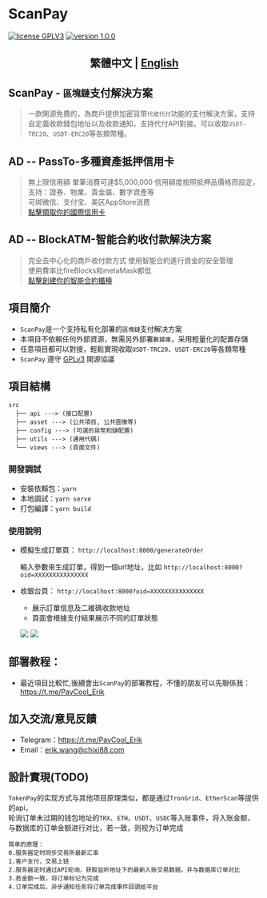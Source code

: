 # ScanPay
<p>
<a href="https://www.gnu.org/licenses/gpl-3.0.html"><img src="https://img.shields.io/badge/license-GPLV3-blue" alt="license GPLV3"></a>
<a href="https://github.com/assimon/dujiaoka/releases/tag/1.0.0"><img src="https://img.shields.io/badge/version-1.0.0-red" alt="version 1.0.0"></a>
</p>
<h2 align="center">繁體中文 | <a href="README.md">English</a></h2>  

## ScanPay - `區塊鏈`支付解決方案

>一款開源免費的，為商戶提供加密貨幣`代收代付`功能的支付解決方案，支持自定義收款錢包地址以及收款通知，支持代付API對接。可以收取`USDT-TRC20`、`USDT-ERC20`等各類幣種。
  

## AD -- PassTo-多種資產抵押信用卡
>無上限信用額 單筆消費可達$5,000,000
信用額度按照抵押品價格而設定，支持：證券、物業、貴金屬、數字資產等  
可绑微信、支付宝、美区AppStore消费  
[點擊領取你的國際信用卡](https://passtocredit.io/)

## AD -- BlockATM-智能合約收付款解決方案
>完全去中心化的商戶收付款方式
使用智能合約進行資金的安全管理  
使用費率比fireBlocks和metaMask都低  
[點擊創建你的智能合約櫃檯](https://www.blockatm.net/)

## 項目簡介
- `ScanPay`是一个支持私有化部署的`區塊鏈`支付解决方案  
- 本項目不依賴任何外部資源，無需另外部署`數據庫`，采用輕量化的配置存儲
- 任意項目都可以對接，輕鬆實現收取`USDT-TRC20`、`USDT-ERC20`等各類幣種
- `ScanPay` 遵守 [GPLv3](https://www.gnu.org/licenses/gpl-3.0.html) 開源協議

## 項目結構
```
src
  ├── api ---> (接口配置)
  ├── asset ---> (公共項目, 公共圖像等)
  ├── config ---> (可選的貨幣和鏈配置)
  ├── utils ---> (通用代碼)
  └── views ---> (頁面文件)
```

### 開發調試

- 安裝依賴包：`yarn`
- 本地調試：`yarn serve`
- 打包編譯：`yarn build`

### 使用說明

- 模擬生成訂單頁： `http://localhost:8000/generateOrder`

    輸入參數來生成訂單，得到一個url地址，比如 `http://localhost:8000?oid=XXXXXXXXXXXXXXX`


- 收銀台頁： `http://localhost:8000?oid=XXXXXXXXXXXXXXX`

    - 展示訂單信息及二維碼收款地址
    - 頁面會根據支付結果展示不同的訂單狀態

  ![][link_cashier] ![][link_success]


## 部署教程：
- 最近項目比較忙,後續會出`ScanPay`的部署教程，不懂的朋友可以先聯係我：https://t.me/PayCool_Erik


## 加入交流/意見反饋
- Telegram：https://t.me/PayCool_Erik
- Email：erik.wang@chixi88.com

## 設計實現(TODO)
`TokenPay`的实现方式与其他项目原理类似，都是通过`TronGrid`、`EtherScan`等提供的api，      
轮询订单未过期的钱包地址的`TRX`、`ETH`、`USDT`、`USDC`等入账事件，将入账金额，与数据库的订单金额进行对比，若一致，则视为订单完成
```
简单的原理：
0.服务器定时同步交易所最新汇率
1.客户支付，交易上链
2.服务器定时通过API轮询，获取监听地址下的最新入账交易数据，并与数据库订单对比
3.若金额一致，将订单标记为完成
4.订单完成后，异步通知任务将订单完成事件回调给平台
```


[link_cashier]: public/screenshot/cashier.png
[link_success]: public/screenshot/success.png



